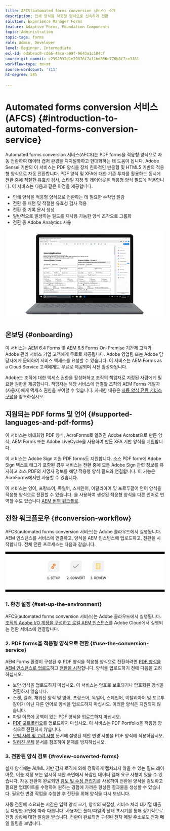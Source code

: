 ```yaml
---
title: AFCS(automated forms conversion 서비스) 소개
description: 인쇄 양식을 적응형 양식으로 신속하게 전환
solution: Experience Manager Forms
feature: Adaptive Forms, Foundation Components
topic: Administration
topic-tags: forms
role: Admin, Developer
level: Beginner, Intermediate
exl-id: edabeac8-cd66-48ca-a99f-9643a1c184cf
source-git-commit: c2392932d1e29876f7a11bd856e770b8f7ce3181
workflow-type: tm+mt
source-wordcount: '711'
ht-degree: 58%

---
```


# Automated forms conversion 서비스(AFCS) {#introduction-to-automated-forms-conversion-service}

Automated forms conversion 서비스(AFCS)는 PDF forms을 적응형 양식으로 자동 전환하여 데이터 캡처 환경을 디지털화하고 현대화하는 데 도움이 됩니다. Adobe Sensei 기반의 이 서비스는 PDF 양식을 장치 친화적인 반응형 및 HTML5 기반의 적응형 양식으로 자동 전환합니다. PDF 양식 및 XFA에 대한 기존 투자를 활용하는 동시에 전환 중에 적절한 유효성 검사, 스타일 지정 및 레이아웃을 적응형 양식 필드에 적용합니다. 이 서비스는 다음과 같은 이점을 제공합니다.

* 인쇄 양식을 적응형 양식으로 전환하는 데 필요한 수작업 절감
* 전환 중 패턴 및 적절한 유효성 검사 적용
* 전환 중 기록 문서 생성
* 일반적으로 발생하는 필드를 재사용 가능한 양식 조각으로 그룹화
* 전환 중 Adobe Analytics 사용

![간단합니다. 소스 양식을 제공하고 모든 것을 우리에게 맡기십시오. 멋진 적응형 양식을 제공합니다. 언제든지 원하는 대로 결과물을 수정하실 수 있습니다. ](assets/pdf-to-adaptive-form-gitx50.gif)

## 온보딩 {#onboarding}

이 서비스는 AEM 6.4 Forms 및 AEM 6.5 Forms On-Premise 기간제 고객과 Adobe 관리 서비스 기업 고객에게 무료로 제공됩니다. Adobe 영업팀 또는 Adobe 담당자에게 문의하여 서비스 액세스를 요청할 수 있습니다. 이 서비스는 AEM Forms as a Cloud Service 고객에게도 무료로 제공되며 사전 활성화됩니다.

Adobe는 조직에 대한 액세스 권한을 활성화하고 조직의 책임자로 지정된 사람에게 필요한 권한을 제공합니다. 책임자는 해당 서비스에 연결할 조직의 AEM Forms 개발자(사용자)에게 액세스 권한을 부여할 수 있습니다. 자세한 내용은 [자동 양식 전환 서비스 구성](configure-service.md)을 참조하십시오.

## 지원되는 PDF forms 및 언어 {#supported-languages-and-pdf-forms}

이 서비스는 비대화형 PDF 양식, AcroForms로 알려진 Adobe Acrobat으로 만든 양식, AEM Forms 또는 Adobe LiveCycle을 사용하여 만든 XFA 기반 양식을 지원합니다.

이 서비스는 Adobe Sign 지원 PDF forms도 지원합니다. 소스 PDF form에 Adobe Sign 텍스트 태그가 포함된 경우 서비스는 전환 중에 모든 Adobe Sign 관련 정보를 유지하고 소스 PDF의 서명자 정보를 해당 적응형 양식 필드와 연결합니다. 이 기능은 AcroForms에서만 사용할 수 있습니다.

이 서비스는 영어, 프랑스어, 독일어, 스페인어, 이탈리아어 및 포르투갈어 언어 양식을 적응형 양식으로 전환할 수 있습니다. 을 사용하여 생성된 적응형 양식을 다른 언어로 번역할 수도 있습니다 [AEM 번역 워크플로](https://helpx.adobe.com/experience-manager/6-5/forms/using/using-aem-translation-workflow-to-localize-adaptive-forms.html).

## 전환 워크플로우  {#conversion-workflow}

AFCS(automated forms conversion 서비스)는 Adobe 클라우드에서 실행됩니다. AEM 인스턴스를 서비스에 연결하고, 양식을 AEM 인스턴스에 업로드하고, 전환을 시작합니다. 전체 전환 프로세스는 다음과 같습니다.

![워크플로우](assets/conversion-workflow.png)

### 1. 환경 설정 {#set-up-the-environment}

AFCS(automated forms conversion 서비스)는 Adobe 클라우드에서 실행됩니다. [조직의 Adobe I/O 계정을 구성하고 로컬 AEM 인스턴스](configure-service.md)를 Adobe Cloud에서 실행되는 전환 서비스에 연결합니다.

### 2. PDF forms을 적응형 양식으로 전환 {#use-the-conversion-service}

AEM Forms 환경이 구성된 후 PDF 양식을 적응형 양식으로 전환하려면 [PDF 양식을 AEM 인스턴스로 업로드](convert-existing-forms-to-adaptive-forms.md)하고 [전환을 시작](convert-existing-forms-to-adaptive-forms.md#run-the-conversion)합니다. 양식을 업로드하기 전에 다음을 고려하십시오.

* 보안 양식을 업로드하지 마십시오. 이 서비스는 암호로 보호되거나 암호화된 양식을 전환하지 않습니다.
* 스캔, 컬러, 채워진 양식 및 영어, 프랑스어, 독일어, 스페인어, 이탈리아어 및 포르투갈어가 아닌 다른 언어로 양식을 업로드하지 마십시오. 이러한 양식은 지원되지 않습니다.
* 파일 이름에 공백이 있는 PDF 양식을 업로드하지 마십시오.
* [PDF 포트폴리오](https://helpx.adobe.com/acrobat/using/overview-pdf-portfolios.html)를 업로드하지 마십시오. 이 서비스는 PDF Portfolio을 적응형 양식으로 전환하지 않습니다.
* [모범 사례 및 고려 사항](styles-and-pattern-considerations-and-best-practices.md) 문서에 설명된 제안 변경 사항을 PDF 양식에 적용하십시오.
* [알려진 문제](known-issues.md) 문서를 참조하여 문제를 방지하십시오.

### 3. 전환된 양식 검토 {#review-converted-forms}

실제 양식에는 AI/ML 기반 감지 로직에 의해 정확하게 캡처되지 않을 수 있는 필드 레이아웃, 이름 지정 또는 암시적 제안 측면에서 복잡한 데이터 캡처 요구 사항이 있을 수 있습니다. 자동 전환이 완료되면 [검토 및 수정 편집기](review-correct-ui-edited.md)를 사용하여 전환된 양식을 검토하고 필요한 업데이트를 수행하여 원하는 경험에 가까운 향상된 결과물을 생성할 수 있습니다. 필요한 변경 작업을 수행한 후 전환을 위해 양식을 다시 보냅니다.

자동 전환에 소요되는 시간은 입력 양식 크기, 양식의 복잡성, 서비스 처리 대기열 대출 등 다양한 요인에 따라 다릅니다. 사용자는 폴더/파일의 상태 표시기를 통해 정기적으로 진행 상황에 대한 알림을 받습니다. 전환이 완료되면 구성된 전자 메일 주소로도 전자 메일 알림을 보냅니다.
